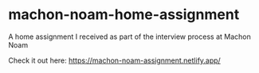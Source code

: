 # machon-noam-home-assignment
A home assignment I received as part of the interview process at Machon Noam

Check it out here: https://machon-noam-assignment.netlify.app/

